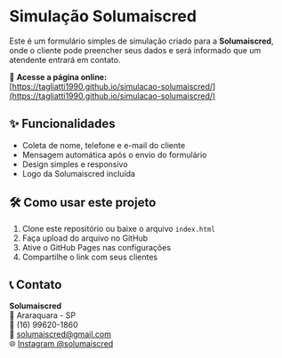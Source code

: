 # Simulação Solumaiscred

Este é um formulário simples de simulação criado para a **Solumaiscred**, onde o cliente pode preencher seus dados e será informado que um atendente entrará em contato.

🔗 **Acesse a página online:**  
[https://tagliatti1990.github.io/simulacao-solumaiscred/](https://tagliatti1990.github.io/simulacao-solumaiscred/)

## ✨ Funcionalidades

- Coleta de nome, telefone e e-mail do cliente
- Mensagem automática após o envio do formulário
- Design simples e responsivo
- Logo da Solumaiscred incluída

## 🛠️ Como usar este projeto

1. Clone este repositório ou baixe o arquivo `index.html`
2. Faça upload do arquivo no GitHub
3. Ative o GitHub Pages nas configurações
4. Compartilhe o link com seus clientes

## 📞 Contato

**Solumaiscred**  
📍 Araraquara - SP  
📲 (16) 99620-1860  
📧 solumaiscred@gmail.com  
🌐 [Instagram @solumaiscred](https://instagram.com/solumaiscred)
